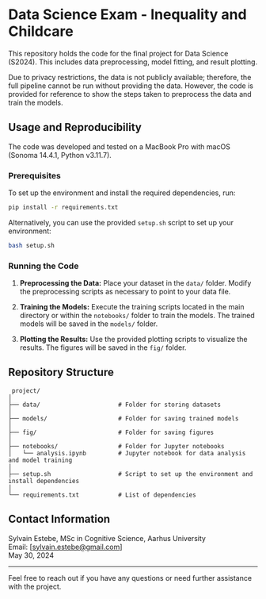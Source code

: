 # Data Science Exam - Inequality and Childcare

This repository holds the code for the final project for Data Science (S2024). This includes data preprocessing, model fitting, and result plotting.

Due to privacy restrictions, the data is not publicly available; therefore, the full pipeline cannot be run without providing the data. However, the code is provided for reference to show the steps taken to preprocess the data and train the models.

## Usage and Reproducibility

The code was developed and tested on a MacBook Pro with macOS (Sonoma 14.4.1, Python v3.11.7).

### Prerequisites

To set up the environment and install the required dependencies, run:
```bash
pip install -r requirements.txt
```

Alternatively, you can use the provided `setup.sh` script to set up your environment:

```bash
bash setup.sh
```

### Running the Code

1. **Preprocessing the Data:**
   Place your dataset in the `data/` folder. Modify the preprocessing scripts as necessary to point to your data file.

2. **Training the Models:**
   Execute the training scripts located in the main directory or within the `notebooks/` folder to train the models. The trained models will be saved in the `models/` folder.

3. **Plotting the Results:**
   Use the provided plotting scripts to visualize the results. The figures will be saved in the `fig/` folder.

## Repository Structure
```
 project/
│
├── data/                      # Folder for storing datasets
│
├── models/                    # Folder for saving trained models
│
├── fig/                       # Folder for saving figures
│
├── notebooks/                 # Folder for Jupyter notebooks
│   └── analysis.ipynb         # Jupyter notebook for data analysis and model training
│
├── setup.sh                   # Script to set up the environment and install dependencies
│
└── requirements.txt           # List of dependencies

```

## Contact Information

Sylvain Estebe, MSc in Cognitive Science, Aarhus University  
Email: [sylvain.estebe@gmail.com]  
May 30, 2024

---

Feel free to reach out if you have any questions or need further assistance with the project.